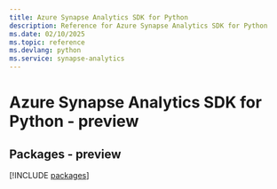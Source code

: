 ```yaml
---
title: Azure Synapse Analytics SDK for Python
description: Reference for Azure Synapse Analytics SDK for Python
ms.date: 02/10/2025
ms.topic: reference
ms.devlang: python
ms.service: synapse-analytics
---
```

# Azure Synapse Analytics SDK for Python - preview
## Packages - preview
[!INCLUDE [packages](synapse-analytics-index.md)]